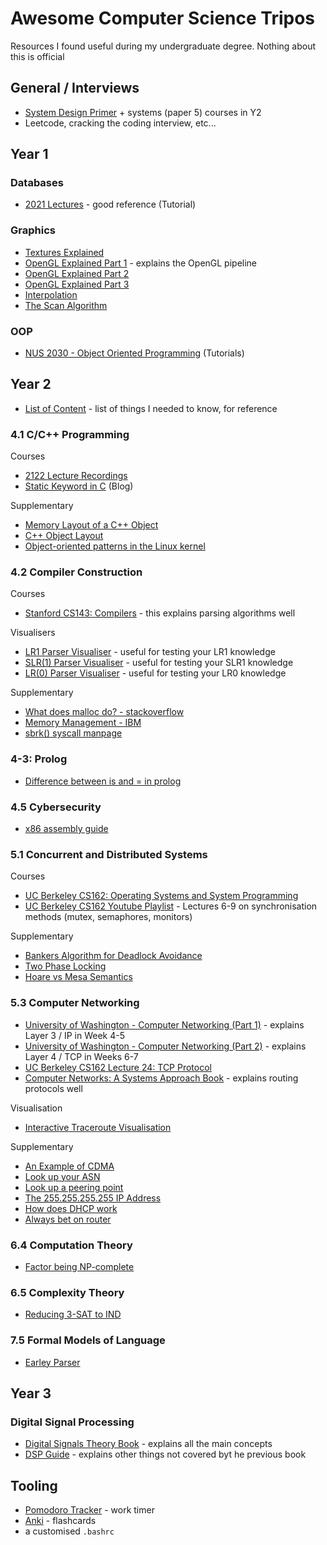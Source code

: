 # Awesome Computer Science Tripos
Resources I found useful during my undergraduate degree. Nothing about this is official

## General / Interviews
- [System Design Primer](https://github.com/donnemartin/system-design-primer) + systems (paper 5) courses in Y2
- Leetcode, cracking the coding interview, etc...


## Year 1


### Databases
- [2021 Lectures](https://www.cl.cam.ac.uk/teaching/2021/Databases/video/) - good reference (Tutorial)

### Graphics
- [Textures Explained](https://drive.google.com/file/d/1G8wW2zVBAdFhrb535k-pBac4wxTJGHpg/view?usp=sharing) 
- [OpenGL Explained Part 1](https://www.youtube.com/watch?v=Le5QSL0kZ-Q) - explains the OpenGL pipeline
- [OpenGL Explained Part 2](https://www.youtube.com/watch?v=vnmAA4VUIhM) 
- [OpenGL Explained Part 3](https://www.youtube.com/watch?v=g37cMNcYnN0) 
- [Interpolation](https://www.scratchapixel.com/lessons/3d-basic-rendering/rasterization-practical-implementation/visibility-problem-depth-buffer-depth-interpolation.html)
- [The Scan Algorithm](https://www.cs.helsinki.fi/group/goa/mallinnus/polygonit/scexplanation.html#:~:text=The%20polygon%20scan%20conversion%20algorithm,polygons%20with%20holes%20in%20them)

### OOP
- [NUS 2030 - Object Oriented Programming](https://nus-cs2030s.github.io/2021-s2/00-overview.html) (Tutorials)

## Year 2
- [List of Content](./cst-crib-sheet.md) - list of things I needed to know, for reference


### 4.1 C/C++ Programming
Courses
- [2122 Lecture Recordings](https://www.cl.cam.ac.uk/teaching/2122/ProgC/video/#h2)
- [Static Keyword in C](https://stackoverflow.com/questions/572547/what-does-static-mean-in-c) (Blog)

Supplementary
- [Memory Layout of a C++ Object](https://www.vishalchovatiya.com/memory-layout-of-cpp-object/)
- [C++ Object Layout](https://nimrod.blog/posts/what-does-cpp-object-layout-look-like/)
- [Object-oriented patterns in the Linux kernel](https://lwn.net/Articles/444910/)

### 4.2 Compiler Construction
Courses
- [Stanford CS143: Compilers](https://web.stanford.edu/class/archive/cs/cs143/cs143.1128/) - this explains parsing algorithms well

Visualisers

- [LR1 Parser Visualiser](https://jsmachines.sourceforge.net/machines/lr1.html) - useful for testing your LR1 knowledge
- [SLR(1) Parser Visualiser](https://jsmachines.sourceforge.net/machines/slr.html) - useful for testing your SLR1 knowledge
- [LR(0) Parser Visualiser](https://www.cs.princeton.edu/courses/archive/spring20/cos320/LR0/) - useful for testing your LR0 knowledge

Supplementary
- [What does malloc do? - stackoverflow](https://stackoverflow.com/questions/5716100/what-happens-in-the-kernel-during-malloc)
- [Memory Management - IBM](https://developer.ibm.com/tutorials/l-memory/)
- [sbrk() syscall manpage](https://linux.die.net/man/2/brk)

### 4-3: Prolog
- [Difference between is and = in prolog](https://stackoverflow.com/questions/33072254/what-is-the-difference-between-the-keyword-is-and-in-prolog)

### 4.5 Cybersecurity
- [x86 assembly guide](https://flint.cs.yale.edu/cs421/papers/x86-asm/asm.html)




### 5.1 Concurrent and Distributed Systems
Courses

- [UC Berkeley CS162: Operating Systems and System Programming](https://cs162.org/)  
- [UC Berkeley CS162 Youtube Playlist](https://www.youtube.com/watch?v=nKqqtV-33k0&list=PLF2K2xZjNEf97A_uBCwEl61sdxWVP7VWC&index=26) - Lectures 6-9 on synchronisation methods (mutex, semaphores, monitors) 

Supplementary

- [Bankers Algorithm for Deadlock Avoidance](https://cseweb.ucsd.edu/classes/su09/cse120/lectures/Lecture6.pdf)
- [Two Phase Locking](https://faculty.cc.gatech.edu/~jarulraj/courses/8803-s21/slides/13-two-phase-locking.pdf)
- [Hoare vs Mesa Semantics](https://pages.mtu.edu/~shene/NSF-3/e-Book/MONITOR/monitor-types.html)

### 5.3 Computer Networking
- [University of Washington - Computer Networking (Part 1)](https://www.youtube.com/playlist?list=PLzmjQ4eaGEug9YlLvqpBTdVyIZhzQxTzu) - explains Layer 3 / IP in Week 4-5
- [University of Washington - Computer Networking (Part 2)](https://www.youtube.com/playlist?list=PLv4Qy0s26-PL2-tAs6mPaxUzq-wwMdv5Y) - explains Layer 4 / TCP in Weeks 6-7
- [UC Berkeley CS162 Lecture 24: TCP Protocol](https://www.youtube.com/watch?v=nKqqtV-33k0&list=PLF2K2xZjNEf97A_uBCwEl61sdxWVP7VWC&index=26)
- [Computer Networks: A Systems Approach Book](https://book.systemsapproach.org/index.html) - explains routing protocols well


Visualisation
- [Interactive Traceroute Visualisation](https://geotraceroute.com/)

Supplementary
- [An Example of CDMA](https://en.wikipedia.org/wiki/Code-division_multiple_access)
- [Look up your ASN](https://ipinfo.io/)
- [Look up a peering point](https://www.peeringdb.com/ix/435)
- [The 255.255.255.255 IP Address](https://www.quora.com/What-is-the-significance-of-the-IP-address-255-255-255-255)
- [How does DHCP work](https://www.quora.com/How-does-a-computer-host-and-a-DHCP-server-communicate-with-each-other-for-the-first-time-since-the-host-does-not-have-an-IP-address-at-the-beginning)
- [Always bet on router](https://www.reddit.com/r/iiiiiiitttttttttttt/comments/198d8j1/router_sigma_edit/)

### 6.4 Computation Theory
- [Factor being NP-complete](https://cstheory.stackexchange.com/questions/167/what-would-be-the-consequences-of-factoring-being-np-complete)

### 6.5 Complexity Theory
- [Reducing 3-SAT to IND](https://courses.engr.illinois.edu/cs374/fa2020/lec_prerec/23/23_2_0_0.pdf)


### 7.5 Formal Models of Language
- [Earley Parser](https://loup-vaillant.fr/tutorials/earley-parsing/)



## Year 3

### Digital Signal Processing
- [Digital Signals Theory Book](https://brianmcfee.net/dstbook-site/content/intro.html) - explains all the main concepts
- [DSP Guide](https://www.dspguide.com/) - explains other things not covered byt he previous book


## Tooling
- [Pomodoro Tracker](https://pomodoro-tracker.com/) - work timer
- [Anki](https://apps.ankiweb.net/) - flashcards
- a customised `.bashrc`